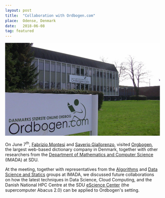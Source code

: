 ```yaml
---
layout: post
title:  "Collaboration with Ordbogen.com"
place:  Odense, Denmark
date:   2018-06-08
tag: featured
---
```

<img class="img-fluid mx-auto d-block" src="/images/posts/ordbogen.jpg">

On June 7<sup>th</sup>, [Fabrizio Montesi](/people.html#fm) and [Saverio Giallorenzo](/people.html#sg), visited [Orgbogen](https://www.ordbogen.com/), the largest web-based dictionary company in Denmark, together with other researchers from the [Department of Mathematics and Computer Science](https://imada.sdu.dk) (IMADA) at SDU.

<!--more-->

At the meeting, together with representatives from the [Algorithms](http://algorithms.sdu.dk) and [Data Science and Statics](http://dss.sdu.dk) groups at IMADA, we discussed future collaborations on how the latest techniques in Data Science, Cloud Computing, and the Danish National HPC Centre at the SDU [eScience Center](escience.sdu.dk) (the supercomputer Abacus 2.0) can be applied to Ordbogen's setting.
